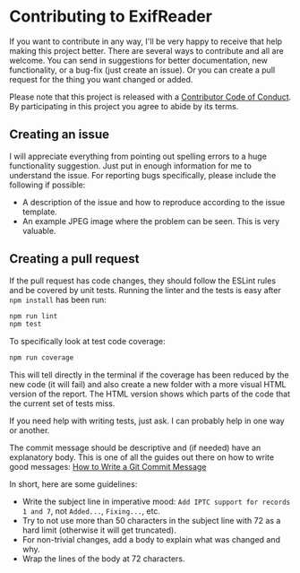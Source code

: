 Contributing to ExifReader
==========================

If you want to contribute in any way, I'll be very happy to receive that help
making this project better. There are several ways to contribute and all are
welcome. You can send in suggestions for better documentation, new
functionality, or a bug-fix (just create an issue). Or you can create a pull
request for the thing you want changed or added.

Please note that this project is released with a
[Contributor Code of Conduct](CODE_OF_CONDUCT.md). By participating in this
project you agree to abide by its terms.

Creating an issue
-----------------

I will appreciate everything from pointing out spelling errors to a huge
functionality suggestion. Just put in enough information for me to understand
the issue. For reporting bugs specifically, please include the following if
possible:

-   A description of the issue and how to reproduce according to the issue
    template.
-   An example JPEG image where the problem can be seen. This is very valuable.

Creating a pull request
-----------------------

If the pull request has code changes, they should follow the ESLint rules and be
covered by unit tests. Running the linter and the tests is easy after
`npm install` has been run:

```bash
npm run lint
npm test
```

To specifically look at test code coverage:

```bash
npm run coverage
```

This will tell directly in the terminal if the coverage has been reduced by the
new code (it will fail) and also create a new folder with a more visual HTML
version of the report. The HTML version shows which parts of the code that the
current set of tests miss.

If you need help with writing tests, just ask. I can probably help in one way or
another.

The commit message should be descriptive and (if needed) have an explanatory
body. This is one of all the guides out there on how to write good messages:
[How to Write a Git Commit Message](https://chris.beams.io/posts/git-commit/)

In short, here are some guidelines:

-   Write the subject line in imperative mood: `Add IPTC support for records 1
    and 7`, not `Added...`, `Fixing...`, etc.
-   Try to not use more than 50 characters in the subject line with 72 as a hard
    limit (otherwise it will get truncated).
-   For non-trivial changes, add a body to explain what was changed and why.
-   Wrap the lines of the body at 72 characters.
